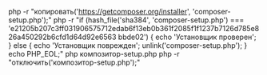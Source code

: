 php -r "копировать('https://getcomposer.org/installer', 'composer-setup.php');"
php -r "if (hash_file('sha384', 'composer-setup.php') === 'e21205b207c3ff031906575712edab6f13eb0b361f2085f1f1237b7126d785e826a450292b6cfd1d64d92e6563 bbde02') { echo 'Установщик проверен'; } else { echo 'Установщик поврежден'; unlink('composer-setup.php'); } echo PHP_EOL;"
php композитор-setup.php
php -r "отключить('композитор-setup.php');"
